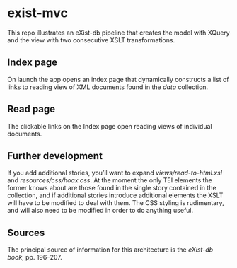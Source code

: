 # exist-mvc

This repo illustrates an eXist-db pipeline that creates the model
with XQuery and the view with two consecutive XSLT transformations.

## Index page

On launch the app opens an index page that dynamically constructs a
list of links to reading view of XML documents found in the *data*
collection.

## Read page

The clickable links on the Index page open reading views of individual
documents.

## Further development

If you add additional stories, you’ll want to expand *views/read-to-html.xsl*
and *resources/css/hoax.css*. At the moment the only TEI elements the former
knows about are those found in the single story contained in the collection,
and if additional stories introduce additional elements the XSLT will have to
be modified to deal with them. The CSS styling is rudimentary, and will also
need to be modified in order to do anything useful.

## Sources

The principal source of information for this architecture is the *eXist-db
book*, pp. 196–207.